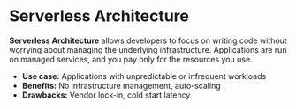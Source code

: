 # Serverless Architecture

**Serverless Architecture** allows developers to focus on writing code without worrying about managing the underlying infrastructure. Applications are run on managed services, and you pay only for the resources you use.

- **Use case:** Applications with unpredictable or infrequent workloads
- **Benefits:** No infrastructure management, auto-scaling
- **Drawbacks:** Vendor lock-in, cold start latency